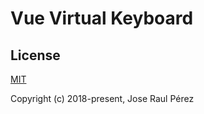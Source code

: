 # Vue Virtual Keyboard

## License
[MIT](http://opensource.org/licenses/MIT)

Copyright (c) 2018-present, Jose Raul Pérez